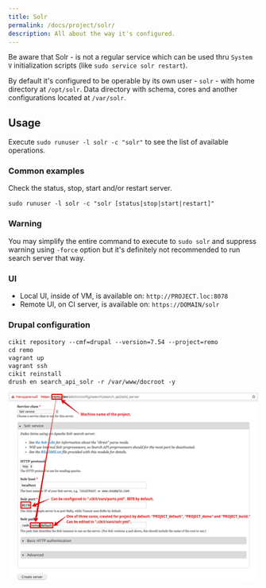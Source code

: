 ```yaml
---
title: Solr
permalink: /docs/project/solr/
description: All about the way it's configured.
---
```


Be aware that Solr - is not a regular service which can be used thru `System V` initialization scripts (like `sudo service solr restart`).

By default it's configured to be operable by its own user - `solr` - with home directory at `/opt/solr`. Data directory with schema, cores and another configurations located at `/var/solr`.

## Usage

Execute `sudo runuser -l solr -c "solr"` to see the list of available operations.

### Common examples

Check the status, stop, start and/or restart server.

```shell
sudo runuser -l solr -c "solr [status|stop|start|restart]"
```

### Warning

You may simplify the entire command to execute to `sudo solr` and suppress warning using `-force` option but it's definitely not recommended to run search server that way.

### UI

- Local UI, inside of VM, is available on: `http://PROJECT.loc:8078`
- Remote UI, on CI server, is available on: `https://DOMAIN/solr`


### Drupal configuration

```shell
cikit repository --cmf=drupal --version=7.54 --project=remo
cd remo
vagrant up
vagrant ssh
cikit reinstall
drush en search_api_solr -r /var/www/docroot -y
```

![Drupal 7 Solr server creation](images/cikit_solr_drupal7.png)
